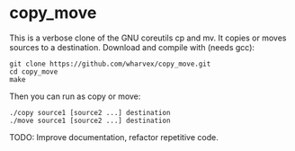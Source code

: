 # copy_move
This is a verbose clone of the GNU coreutils cp and mv.
It copies or moves sources to a destination.
Download and compile with (needs gcc):
```
git clone https://github.com/wharvex/copy_move.git
cd copy_move
make
```

Then you can run as copy or move:
```
./copy source1 [source2 ...] destination
./move source1 [source2 ...] destination
```

TODO: Improve documentation, refactor repetitive code.
